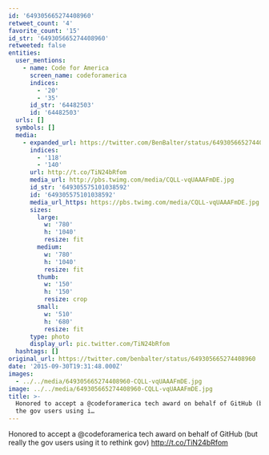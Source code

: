 ```yaml
---
id: '649305665274408960'
retweet_count: '4'
favorite_count: '15'
id_str: '649305665274408960'
retweeted: false
entities:
  user_mentions:
    - name: Code for America
      screen_name: codeforamerica
      indices:
        - '20'
        - '35'
      id_str: '64482503'
      id: '64482503'
  urls: []
  symbols: []
  media:
    - expanded_url: https://twitter.com/BenBalter/status/649305665274408960/photo/1
      indices:
        - '118'
        - '140'
      url: http://t.co/TiN24bRfom
      media_url: http://pbs.twimg.com/media/CQLL-vqUAAAFmDE.jpg
      id_str: '649305575101038592'
      id: '649305575101038592'
      media_url_https: https://pbs.twimg.com/media/CQLL-vqUAAAFmDE.jpg
      sizes:
        large:
          w: '780'
          h: '1040'
          resize: fit
        medium:
          w: '780'
          h: '1040'
          resize: fit
        thumb:
          w: '150'
          h: '150'
          resize: crop
        small:
          w: '510'
          h: '680'
          resize: fit
      type: photo
      display_url: pic.twitter.com/TiN24bRfom
  hashtags: []
original_url: https://twitter.com/benbalter/status/649305665274408960
date: '2015-09-30T19:31:48.000Z'
images:
  - ../../media/649305665274408960-CQLL-vqUAAAFmDE.jpg
image: ../../media/649305665274408960-CQLL-vqUAAAFmDE.jpg
title: >-
  Honored to accept a @codeforamerica tech award on behalf of GitHub (but really
  the gov users using i…
---
```


Honored to accept a @codeforamerica tech award on behalf of GitHub (but really the gov users using it to rethink gov) http://t.co/TiN24bRfom